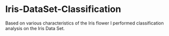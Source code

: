 # Iris-DataSet-Classification
Based on various characteristics of the Iris flower I performed classification analysis on the Iris Data Set. 


